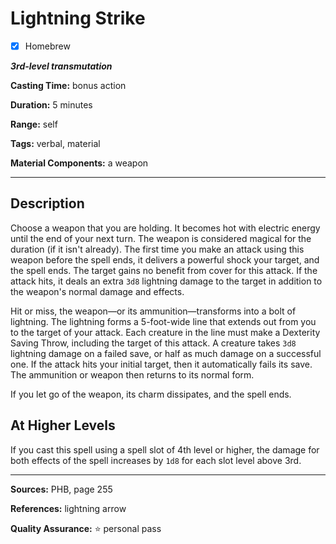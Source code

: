 # Lightning Strike

- [x] Homebrew

***3rd-level transmutation***

**Casting Time:** bonus action

**Duration:** 5 minutes

**Range:** self

**Tags:** verbal, material

**Material Components:** a weapon

---

## Description
Choose a weapon that you are holding.
It becomes hot with electric energy until the end of your next turn.
The weapon is considered magical for the duration (if it isn't already).
The first time you make an attack using this weapon before the spell ends, it delivers a powerful shock your target, and the spell ends.
The target gains no benefit from cover for this attack.
If the attack hits, it deals an extra `3d8` lightning damage to the target in addition to the weapon's normal damage and effects.

Hit or miss, the weapon&mdash;or its ammunition&mdash;transforms into a bolt of lightning.
The lightning forms a 5-foot-wide line that extends out from you to the target of your attack.
Each creature in the line must make a Dexterity Saving Throw, including the target of this attack.
A creature takes `3d8` lightning damage on a failed save, or half as much damage on a successful one.
If the attack hits your initial target, then it automatically fails its save.
The ammunition or weapon then returns to its normal form.

If you let go of the weapon, its charm dissipates, and the spell ends.

## At Higher Levels
If you cast this spell using a spell slot of 4th level or higher, the damage for both effects of the spell increases by `1d8` for each slot level above 3rd.

---

**Sources:** PHB, page 255

**References:** lightning arrow

**Quality Assurance:** :star: personal pass
